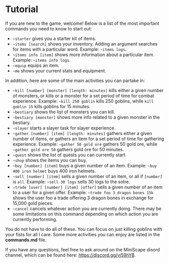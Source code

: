 # Tutorial

If you are new to the game, welcome! Below is a list of the most important commands you need to know to start out:

* `~starter` gives you a starter kit of items.
* `~items [search]` shows your inventory. Adding an argument searches for items with a particular word. Example: `~items logs`.
* `~items info [item]` shows more information about a particular item. Example: `~items info logs`.
* `~equip` equips an item.
* `~me` shows your current stats and equipment.

In addition, here are some of the main activities you can partake in:

* `~kill [number] [monster] [length: minutes]` kills either a given number of monsters, or kills or a monster for a set period of time for combat experience. Example: `~kill 250 goblin` kills 250 goblins, while `kill goblin 15` kills goblins for 15 minutes.
* `~bestiary` shows the list of monsters you can kill.
* `~bestiary [monster]` shows more info related to a given monster in the bestiary.
* `~slayer` starts a slayer task for slayer experience.
* `~gather [number] [item] [length: minutes]` gathers either a given number of items, or gathers an item for a set period of time for gathering experience. Example: `~gather 50 gold ore` gathers 50 gold ore, while `~gather gold ore 50` gathers gold ore for 50 minutes.
* `~quest` shows the list of quests you can currently start.
* `~shop` shows the items you can buy.
* `~buy [number] [item]` buys a given number of an item. Example: `~buy 400 iron helmet` buys 400 iron helmets.
* `~sell [number] [item]` sells a given number of an item, or all if `[number]` is `all`. Example: `~sell 30 logs` sells 30 logs to the sotre.
* `~trade [user] [number] [item] [offer]` sells a given number of an item to a user for a given offer. Example: `~trade foo 3 dragon bones 15k` shows the user foo a trade offering 3 dragon bones in exchange for 15,000 gold pieces.
* `~cancel` cancels whatever action you are currently doing. There may be some limitations on this command depending on which action you are currently performing.

You do not have to do all of these. You can focus on just killing goblins with your fists for all I care. Some more activities you can enjoy are listed in the **commands.md** file.

If you have any questions, feel free to ask around on the MiniScape disord channel, which can be found here: https://discord.gg/vj59hYB.


